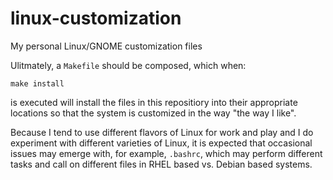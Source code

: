 # linux-customization
My personal Linux/GNOME customization files

Ulitmately, a `Makefile` should be composed, which when:

`make install`

is executed will install the files in this repositiory into their appropriate
locations so that the system is customized in the way "the way I like".

Because I tend to use different flavors of Linux for work and play and I do
experiment with different varieties of Linux, it is expected that occasional
issues may emerge with, for example, `.bashrc`, which may perform different
tasks and call on different files in RHEL based vs. Debian based systems.
